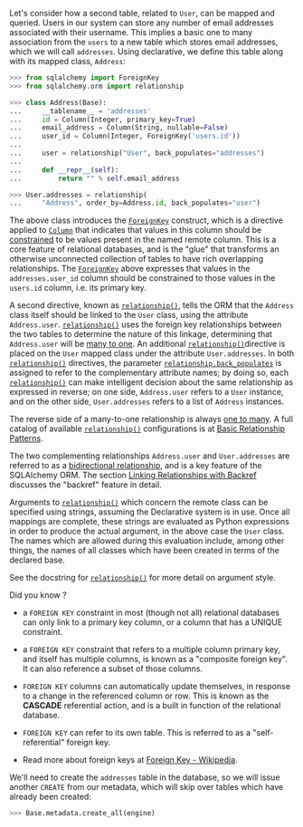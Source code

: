 Let's consider how a second table, related to `User`, can be mapped and queried. Users in our system can store any number of email addresses associated with their username. This implies a basic one to many association from the `users` to a new table which stores email addresses, which we will call `addresses`. Using declarative, we define this table along with its mapped class, `Address`:
    
```python    
>>> from sqlalchemy import ForeignKey
>>> from sqlalchemy.orm import relationship

>>> class Address(Base):
...     __tablename__ = 'addresses'
...     id = Column(Integer, primary_key=True)
...     email_address = Column(String, nullable=False)
...     user_id = Column(Integer, ForeignKey('users.id'))
...
...     user = relationship("User", back_populates="addresses")
...
...     def __repr__(self):
...         return "" % self.email_address

>>> User.addresses = relationship(
...     "Address", order_by=Address.id, back_populates="user")
```

The above class introduces the [`ForeignKey`](http://docs.sqlalchemy.org/core/constraints.html#sqlalchemy.schema.ForeignKey "sqlalchemy.schema.ForeignKey") construct, which is a directive applied to [`Column`](http://docs.sqlalchemy.org/core/metadata.html#sqlalchemy.schema.Column "sqlalchemy.schema.Column") that indicates that values in this column should be [constrained](http://docs.sqlalchemy.org/glossary.html#term-constrained) to be values present in the named remote column. This is a core feature of relational databases, and is the "glue" that transforms an otherwise unconnected collection of tables to have rich overlapping relationships. The [`ForeignKey`](http://docs.sqlalchemy.org/core/constraints.html#sqlalchemy.schema.ForeignKey "sqlalchemy.schema.ForeignKey") above expresses that values in the `addresses.user_id` column should be constrained to those values in the `users.id` column, i.e. its primary key.

A second directive, known as [`relationship()`](http://docs.sqlalchemy.org/relationship_api.html#sqlalchemy.orm.relationship "sqlalchemy.orm.relationship"), tells the ORM that the `Address` class itself should be linked to the `User` class, using the attribute `Address.user`. [`relationship()`](http://docs.sqlalchemy.org/relationship_api.html#sqlalchemy.orm.relationship "sqlalchemy.orm.relationship") uses the foreign key relationships between the two tables to determine the nature of this linkage, determining that `Address.user` will be [many to one](http://docs.sqlalchemy.org/glossary.html#term-many-to-one). An additional [`relationship()`](http://docs.sqlalchemy.org/relationship_api.html#sqlalchemy.orm.relationship "sqlalchemy.orm.relationship")directive is placed on the `User` mapped class under the attribute `User.addresses`. In both [`relationship()`](http://docs.sqlalchemy.org/relationship_api.html#sqlalchemy.orm.relationship "sqlalchemy.orm.relationship") directives, the parameter [`relationship.back_populates`](http://docs.sqlalchemy.org/relationship_api.html#sqlalchemy.orm.relationship.params.back_populates "sqlalchemy.orm.relationship") is assigned to refer to the complementary attribute names; by doing so, each [`relationship()`](http://docs.sqlalchemy.org/relationship_api.html#sqlalchemy.orm.relationship "sqlalchemy.orm.relationship") can make intelligent decision about the same relationship as expressed in reverse; on one side, `Address.user` refers to a `User` instance, and on the other side, `User.addresses` refers to a list of `Address` instances.

The reverse side of a many-to-one relationship is always [one to many](http://docs.sqlalchemy.org/glossary.html#term-one-to-many). A full catalog of available [`relationship()`](http://docs.sqlalchemy.org/relationship_api.html#sqlalchemy.orm.relationship "sqlalchemy.orm.relationship") configurations is at [Basic Relationship Patterns](http://docs.sqlalchemy.org/basic_relationships.html#relationship-patterns).

The two complementing relationships `Address.user` and `User.addresses` are referred to as a [bidirectional relationship](http://docs.sqlalchemy.org/glossary.html#term-bidirectional-relationship), and is a key feature of the SQLAlchemy ORM. The section [Linking Relationships with Backref](http://docs.sqlalchemy.org/backref.html#relationships-backref) discusses the "backref" feature in detail.

Arguments to [`relationship()`](http://docs.sqlalchemy.org/relationship_api.html#sqlalchemy.orm.relationship "sqlalchemy.orm.relationship") which concern the remote class can be specified using strings, assuming the Declarative system is in use. Once all mappings are complete, these strings are evaluated as Python expressions in order to produce the actual argument, in the above case the `User` class. The names which are allowed during this evaluation include, among other things, the names of all classes which have been created in terms of the declared base.

See the docstring for [`relationship()`](http://docs.sqlalchemy.org/relationship_api.html#sqlalchemy.orm.relationship "sqlalchemy.orm.relationship") for more detail on argument style.

Did you know ?

* a `FOREIGN KEY` constraint in most (though not all) relational databases can only link to a primary key column, or a column that has a UNIQUE constraint.

* a `FOREIGN KEY` constraint that refers to a multiple column primary key, and itself has multiple columns, is known as a "composite foreign key". It can also reference a subset of those columns.

* `FOREIGN KEY` columns can automatically update themselves, in response to a change in the referenced column or row. This is known as the **CASCADE** referential action, and is a built in function of the relational database.

* `FOREIGN KEY` can refer to its own table. This is referred to as a "self-referential" foreign key.

* Read more about foreign keys at [Foreign Key - Wikipedia](http://en.wikipedia.org/wiki/Foreign_key).

We'll need to create the `addresses` table in the database, so we will issue another `CREATE` from our metadata, which will skip over tables which have already been created:
    
```python    
>>> Base.metadata.create_all(engine)
```    
